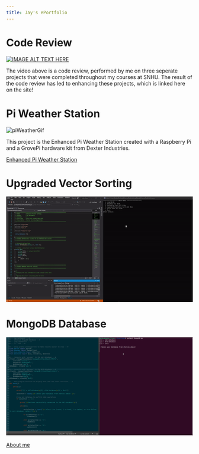 ```yaml
---
title: Jay's ePortfolio
---
```


# Code Review
[![IMAGE ALT TEXT HERE](https://img.youtube.com/vi/vrjaMnJcEUM/0.jpg)](https://www.youtube.com/watch?v=vrjaMnJcEUM&t=1 "Code Review")

The video above is a code review, performed by me on three seperate projects that were completed throughout my courses at SNHU. The result of the code review has led to enhancing these projects, which is linked here on the site!
#

# Pi Weather Station

![piWeatherGif](assets/images/piWeather.gif)

This project is the Enhanced Pi Weather Station created with a Raspberry Pi and a GrovePi hardware kit from Dexter Industries.

[Enhanced Pi Weather Station](https://github.com/formulagp/Pi-Weather-Station)

# Upgraded Vector Sorting

![UpgradedVectorSortGif](assets/images/enhancedVectorSort.gif)

# MongoDB Database

![MongoDBGif](assets/images/MongoDB.gif)



[About me](about.md)
